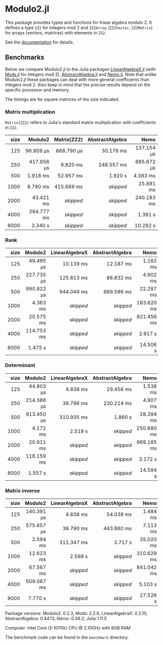 # Modulo2.jl

This package provides types and functions for linear algebra modulo 2.
It defines a type `ZZ2` for integers mod 2 and `ZZ2Array` (`ZZ2Vector`, `ZZ2Matrix`)
for arrays (vectors, matrices) with elements in `ZZ2`.

See the [documentation](https://matthias314.github.io/Modulo2.jl/stable/) for details.

## Benchmarks

Below we compare Modulo2.jl to the Julia packages
[LinearAlgebraX.jl](https://github.com/scheinerman/LinearAlgebraX.jl)
(with [Mods.jl](https://github.com/scheinerman/Mods.jl) for integers mod 2),
[AbstractAlgebra.jl](https://github.com/Nemocas/AbstractAlgebra.jl)
and
[Nemo.jl](https://github.com/Nemocas/Nemo.jl).
Note that unlike Modulo2.jl these packages can deal with more general coefficients than integers mod 2.
Also keep in mind that the precise results depend on the specific processor and memory.

The timings are for square matrices of the size indicated.

### Matrix multiplication

`Matrix{ZZ2}` refers to Julia's standard matrix multiplication with coefficients in `ZZ2`.

| size | Modulo2 | Matrix{ZZ2} | AbstractAlgebra | Nemo |
| ---: | ---: | ---: | ---: | ---: |
| 125 | 96.809 μs | 868.790 μs | 30.176 ms | 137.154 μs |
| 250 | 417.656 μs | 6.820 ms | 248.557 ms | 685.672 μs |
| 500 | 1.918 ms | 52.957 ms | 1.920 s | 4.383 ms |
| 1000 | 8.780 ms | 415.689 ms | *skipped* | 25.891 ms |
| 2000 | 43.421 ms | *skipped* | *skipped* | 240.183 ms |
| 4000 | 264.777 ms | *skipped* | *skipped* | 1.391 s |
| 8000 | 3.340 s | *skipped* | *skipped* | 10.282 s |

### Rank

| size | Modulo2 | LinearAlgebraX | AbstractAlgebra | Nemo |
| ---: | ---: | ---: | ---: | ---: |
| 125 | 49.495 μs | 10.139 ms | 12.187 ms | 1.162 ms |
| 250 | 227.735 μs | 125.813 ms | 86.832 ms | 4.902 ms |
| 500 | 990.822 μs | 944.049 ms | 689.586 ms | 22.287 ms |
| 1000 | 4.363 ms | *skipped* | *skipped* | 183.620 ms |
| 2000 | 20.575 ms | *skipped* | *skipped* | 821.456 ms |
| 4000 | 114.753 ms | *skipped* | *skipped* | 2.917 s |
| 8000 | 1.475 s | *skipped* | *skipped* | 14.506 s |

### Determinant

| size | Modulo2 | LinearAlgebraX | AbstractAlgebra | Nemo |
| ---: | ---: | ---: | ---: | ---: |
| 125 | 44.803 μs | 4.838 ms | 29.456 ms | 1.538 ms |
| 250 | 214.386 μs | 38.796 ms | 230.214 ms | 4.907 ms |
| 500 | 913.450 μs | 310.935 ms | 1.860 s | 28.394 ms |
| 1000 | 4.172 ms | 2.519 s | *skipped* | 250.680 ms |
| 2000 | 20.911 ms | *skipped* | *skipped* | 969.185 ms |
| 4000 | 116.159 ms | *skipped* | *skipped* | 3.172 s |
| 8000 | 1.557 s | *skipped* | *skipped* | 14.594 s |

### Matrix inverse

| size | Modulo2 | LinearAlgebraX | AbstractAlgebra | Nemo |
| ---: | ---: | ---: | ---: | ---: |
| 125 | 140.391 μs | 4.838 ms | 54.038 ms | 1.484 ms |
| 250 | 575.657 μs | 38.790 ms | 443.860 ms | 7.113 ms |
| 500 | 2.594 ms | 311.347 ms | 3.717 s | 35.020 ms |
| 1000 | 12.623 ms | 2.568 s | *skipped* | 310.629 ms |
| 2000 | 67.567 ms | *skipped* | *skipped* | 841.042 ms |
| 4000 | 509.087 ms | *skipped* | *skipped* | 5.103 s |
| 8000 | 7.770 s | *skipped* | *skipped* | 27.526 s |

Package versions:
Modulo2: 0.2.3,
Mods: 2.2.6,
LinearAlgebraX: 0.2.10,
AbstractAlgebra: 0.44.13,
Nemo: 0.49.2;
Julia 1.11.5

Computer: Intel Core i3-10110U CPU @ 2.10GHz with 8GB RAM

The benchmark code can be found in the `benchmark` directory.
